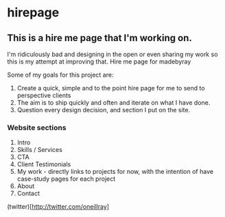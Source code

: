 hirepage
========

## This is a hire me page that I'm working on.

I'm ridiculously bad and designing in the open or even sharing my work so this is my attempt at improving that.
Hire me page for madebyray


Some of my goals for this project are:

1. Create a quick, simple and to the point hire page for me to send to perspective clients
2. The aim is to ship quickly and often and iterate on what I have done.
3. Question every design decision, and section I put on the site.


### Website sections

1. Intro 
2. Skills / Services
3. CTA
4. Client Testimonials
5. My work - directly links to projects for now, with the intention of have case-study pages for each project
6. About
7. Contact


(twitter)[http://twitter.com/oneillray]
